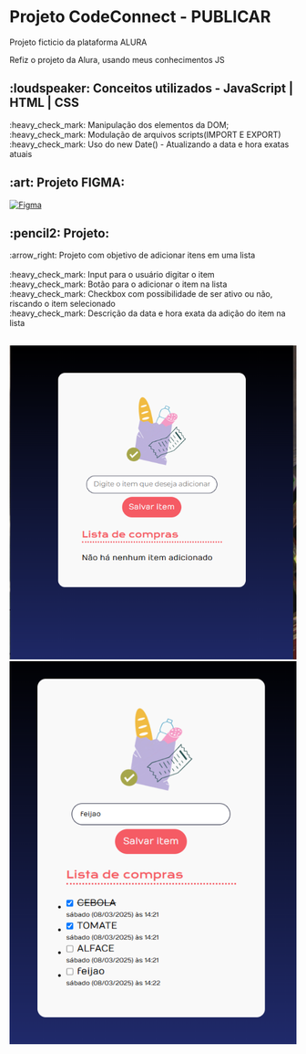 <h1>Projeto CodeConnect - PUBLICAR</h1>
<p>Projeto ficticio da plataforma ALURA</p>
<p>Refiz o projeto da Alura, usando meus conhecimentos JS</p>


<h2>:loudspeaker: Conceitos utilizados - JavaScript | HTML | CSS</h2>

<p>
:heavy_check_mark: Manipulação dos elementos da DOM;</br>
:heavy_check_mark: Modulação de arquivos scripts(IMPORT E EXPORT)</br>
:heavy_check_mark: Uso do new Date() - Atualizando a data e hora exatas atuais</br>
</p>

<h2> :art:  Projeto FIGMA:</h2>

[![Figma](https://img.shields.io/badge/Figma-F24E1E?style=for-the-badge&logo=figma&logoColor=white)](https://www.figma.com/design/QtW96TPE97jTKiTbl2ZNcD/JavaScript%3A-construindo-p%C3%A1ginas-din%C3%A2micas-%7C-Checklist?node-id=0-1&p=f&t=dqnLGb1mvRJ1RqiG-0)

<h2>:pencil2: Projeto:</h2>

<p>:arrow_right:   Projeto com objetivo de adicionar itens em uma lista</br>
</br>
:heavy_check_mark: Input para o usuário digitar o item</br>
:heavy_check_mark: Botão para o adicionar o item na lista </br>
:heavy_check_mark: Checkbox com possibilidade de ser ativo ou não, riscando o item selecionado</br>
:heavy_check_mark: Descrição da data e hora exata da adição do item na lista</br>
</br>

</p>

<img src="https://github.com/danielcoosta1/lista-compras/blob/develop/img/exemplo_1.PNG?raw=true"> 
<img src="https://github.com/danielcoosta1/lista-compras/blob/develop/img/exemplo_2.PNG?raw=true">
